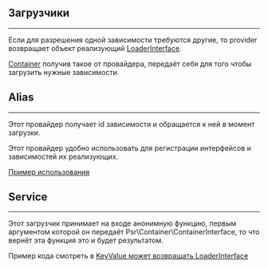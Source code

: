 ## Загрузчики
---
Если для разрешения одной зависимости требуются другие, то provider возвращает объект реализующий 
[LoaderInterface](../../src/LoaderInterface.php).

[Container](../../src/Container.php) получив такое от провайдера, передаёт себя для того чтобы загрузить 
нужные зависимости.
## Alias
---
Этот провайдер получает id зависимости и обращается к ней в момент загрузки.

Этот провайдер удобно использовать для регистрации интерфейсов и зависимостей их реализующих.

[Пример использования](../providers/autowiring/interface.md)
## Service
---
Этот загрузчик принимает на входе анонимную функцию, первым аргументом которой он передаёт 
Psr\Container\ContainerInterface, то что вернёт эта функция это и будет результатом.

Пример кода смотреть в [KeyValue может возвращать LoaderInterface](../providers/key-value/loader-interface.md)
